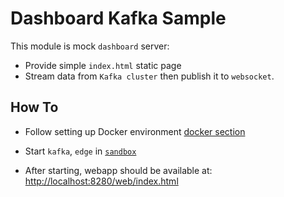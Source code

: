# Dashboard Kafka Sample

This module is mock `dashboard` server:

- Provide simple `index.html` static page
- Stream data from `Kafka cluster` then publish it to `websocket`.

## How To

- Follow setting up Docker environment [docker section](https://github.com/NubeIO/iot-engine/wiki/Dev-%7C-Docker)

- Start `kafka`, `edge` in [`sandbox`](../../../../sandbox)

- After starting, webapp should be available at: [http://localhost:8280/web/index.html](http://localhost:8280/web/index.html)
